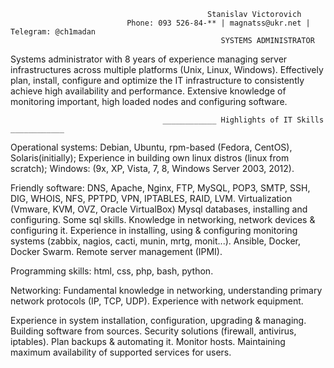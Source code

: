                                                 Stanislav Victorovich 
                              Phone: 093 526-84-** | magnatss@ukr.net | Telegram: @ch1madan
                                                   SYSTEMS ADMINISTRATOR


Systems administrator with 8 years of experience managing server infrastructures across multiple platforms (Unix, Linux, Windows). 
Effectively plan, install, configure and optimize the IT infrastructure to consistently achieve high availability and performance. Extensive knowledge of monitoring important, high loaded nodes and configuring software.



                                      ____________ Highlights of IT Skills ____________

Operational systems:
Debian, Ubuntu, rpm-based (Fedora, CentOS), Solaris(initially);
Experience in building own linux distros (linux from scratch);
Windows: (9x, XP, Vista, 7, 8, Windows Server 2003, 2012).

Friendly software:
DNS, Apache, Nginx, FTP, MySQL, POP3, SMTP, SSH, DIG, WHOIS, NFS, PPTPD, VPN, IPTABLES, RAID, LVM. 
Virtualization (Vmware, KVM, OVZ, Oracle VirtualBox)
Mysql databases, installing and configuring. Some sql skills.
Knowledge in networking, network devices & configuring it.
Experience in installing, using & configuring monitoring systems (zabbix, nagios, cacti, munin, mrtg, monit...).
Ansible, Docker, Docker Swarm.
Remote server management (IPMI).

Programming skills:
html, css, php, bash, python.

Networking:
Fundamental knowledge in networking, understanding primary network protocols (IP, TCP, UDP). Experience with network equipment.

Experience in system installation, configuration, upgrading & managing. Building software from sources. Security solutions (firewall, antivirus, iptables). Plan backups & automating it. Monitor hosts.
Maintaining maximum availability of supported services for users.
